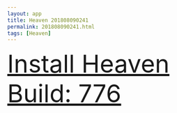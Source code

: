 ```yaml
---
layout: app
title: Heaven 201808090241
permalink: 201808090241.html
tags: [Heaven]
---
```

<div class="pure-g">
    <div class="pure-u-1-1" style="font-size: 4em">
        <a class="pure-button-primary" href="itms-services://?action=download-manifest&url=https%3A%2F%2Flitsungyisigono.github.io%2FTestScript%2Fmanifests%2F201808090241.plist"><i class="fa fa-download" aria-hidden="true"></i>Install Heaven Build: 776</a>
    </div>
</div>